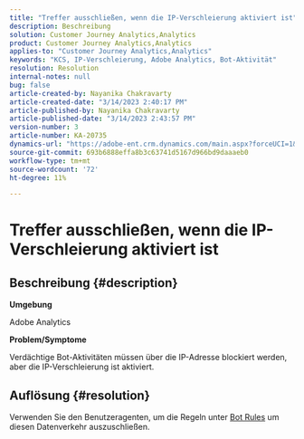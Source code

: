 ```yaml
---
title: "Treffer ausschließen, wenn die IP-Verschleierung aktiviert ist"
description: Beschreibung
solution: Customer Journey Analytics,Analytics
product: Customer Journey Analytics,Analytics
applies-to: "Customer Journey Analytics,Analytics"
keywords: "KCS, IP-Verschleierung, Adobe Analytics, Bot-Aktivität"
resolution: Resolution
internal-notes: null
bug: false
article-created-by: Nayanika Chakravarty
article-created-date: "3/14/2023 2:40:17 PM"
article-published-by: Nayanika Chakravarty
article-published-date: "3/14/2023 2:43:57 PM"
version-number: 3
article-number: KA-20735
dynamics-url: "https://adobe-ent.crm.dynamics.com/main.aspx?forceUCI=1&pagetype=entityrecord&etn=knowledgearticle&id=a7314f20-76c2-ed11-83ff-6045bd006a22"
source-git-commit: 693b6888effa8b3c63741d5167d966bd9daaaeb0
workflow-type: tm+mt
source-wordcount: '72'
ht-degree: 11%

---
```


# Treffer ausschließen, wenn die IP-Verschleierung aktiviert ist

## Beschreibung {#description}


<b>Umgebung</b>

Adobe Analytics

<b>Problem/Symptome</b>

Verdächtige Bot-Aktivitäten müssen über die IP-Adresse blockiert werden, aber die IP-Verschleierung ist aktiviert.


## Auflösung {#resolution}


Verwenden Sie den Benutzeragenten, um die Regeln unter [Bot Rules](https://experienceleague.adobe.com/docs/analytics/admin/admin-tools/manage-report-suites/edit-report-suite/report-suite-general/bot-removal/bot-rules.html?lang=en) um diesen Datenverkehr auszuschließen.
